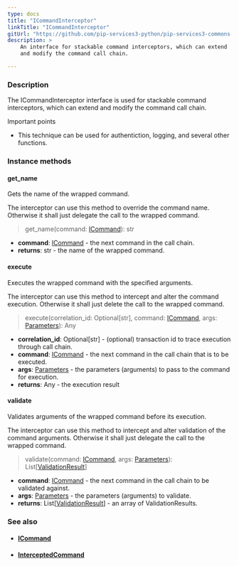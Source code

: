 ```yaml
---
type: docs
title: "ICommandInterceptor"
linkTitle: "ICommandInterceptor"
gitUrl: "https://github.com/pip-services3-python/pip-services3-commons-python"
description: > 
    An interface for stackable command interceptors, which can extend
    and modify the command call chain.

---
```


### Description

The ICommandInterceptor interface is used for stackable command interceptors, which can extend and modify the command call chain.

Important points

- This technique can be used for authentiction, logging, and several other functions.

### Instance methods

#### get_name
Gets the name of the wrapped command.

The interceptor can use this method to override the command name.
Otherwise it shall just delegate the call to the wrapped command.

> get_name(command: [ICommand](../icommand)): str

- **command**: [ICommand](../icommand) - the next command in the call chain.
- **returns**: str - the name of the wrapped command.

#### execute
Executes the wrapped command with the specified arguments.

The interceptor can use this method to intercept and alter the command execution.
Otherwise it shall just delete the call to the wrapped command.

> execute(correlation_id: Optional[str], command: [ICommand](../icommand), args: [Parameters](../../run/parameters)): Any

- **correlation_id**: Optional[str] - (optional) transaction id to trace execution through call chain.
- **command**: [ICommand](../icommand) - the next command in the call chain that is to be executed.
- **args**: [Parameters](../../run/parameters) - the parameters (arguments) to pass to the command for execution.
- **returns**: Any - the execution result

#### validate
Validates arguments of the wrapped command before its execution.

The interceptor can use this method to intercept and alter validation of the command arguments.
Otherwise it shall just delegate the call to the wrapped command.

> validate(command: [ICommand](../icommand), args: [Parameters](../../run/parameters)): List[[ValidationResult](../../validate/validation_result)]

- **command**: [ICommand](../icommand) - the next command in the call chain to be validated against.
- **args**: [Parameters](../../run/parameters) - the parameters (arguments) to validate.
- **returns**: List[[ValidationResult](../../validate/validation_result)] - an array of ValidationResults.


### See also
- #### [ICommand](../icommand)
- #### [InterceptedCommand](../intercepted_command)


